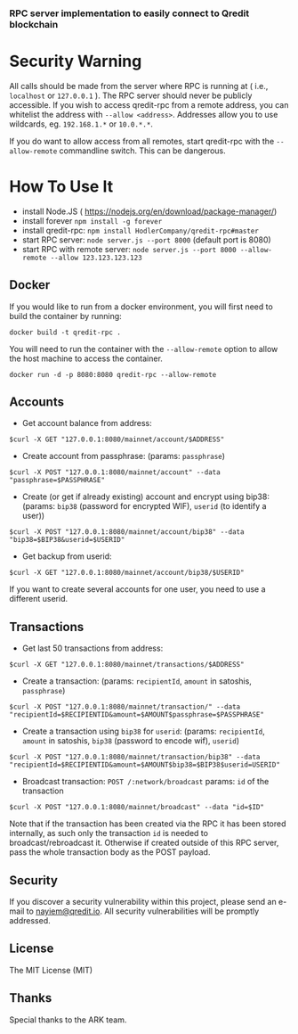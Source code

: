 
### RPC server implementation to easily connect to Qredit blockchain

# Security Warning
All calls should be made from the server where RPC is running at ( i.e., `localhost` or `127.0.0.1` ). The RPC server should never be publicly accessible. If you wish to access qredit-rpc from a remote address, you can whitelist the address with `--allow <address>`. Addresses allow you to use wildcards, eg. `192.168.1.*` or `10.0.*.*`.

If you do want to allow access from all remotes, start qredit-rpc with the `--allow-remote` commandline switch. This can be dangerous.

# How To Use It
- install Node.JS ( https://nodejs.org/en/download/package-manager/)
- install forever `npm install -g forever`
- install qredit-rpc: `npm install HodlerCompany/qredit-rpc#master`
- start RPC server: `node server.js --port 8000` (default port is 8080)
- start RPC with remote server: `node server.js --port 8000 --allow-remote --allow 123.123.123.123`

## Docker ##
If you would like to run from a docker environment, you will first need to build the container by running:
```
docker build -t qredit-rpc .
```
You will need to run the container with the `--allow-remote` option to allow the host machine to access the container.
```
docker run -d -p 8080:8080 qredit-rpc --allow-remote
```

## Accounts
- Get account balance from address: 
```
$curl -X GET "127.0.0.1:8080/mainnet/account/$ADDRESS"
```

- Create account from passphrase: (params: `passphrase`)
```
$curl -X POST "127.0.0.1:8080/mainnet/account" --data "passphrase=$PASSPHRASE"
```

- Create (or get if already existing) account and encrypt using bip38: (params: `bip38` (password for encrypted WIF), `userid` (to identify a user))
```
$curl -X POST "127.0.0.1:8080/mainnet/account/bip38" --data "bip38=$BIP38&userid=$USERID"
```

- Get backup from userid:
```
$curl -X GET "127.0.0.1:8080/mainnet/account/bip38/$USERID"
```

If you want to create several accounts for one user, you need to use a different userid.

## Transactions
- Get last 50 transactions from address:
```
$curl -X GET "127.0.0.1:8080/mainnet/transactions/$ADDRESS"
```

- Create a transaction:  (params: `recipientId`, `amount` in satoshis, `passphrase`)
```
$curl -X POST "127.0.0.1:8080/mainnet/transaction/" --data "recipientId=$RECIPIENTID&amount=$AMOUNT$passphrase=$PASSPHRASE"
```

- Create a transaction using `bip38` for `userid`: (params: `recipientId`, `amount` in satoshis, `bip38` (password to encode wif), `userid`)
```
$curl -X POST "127.0.0.1:8080/mainnet/transaction/bip38" --data "recipientId=$RECIPIENTID&amount=$AMOUNT$bip38=$BIP38$userid=USERID"
```

- Broadcast transaction: `POST /:network/broadcast` params: `id` of the transaction
```
$curl -X POST "127.0.0.1:8080/mainnet/broadcast" --data "id=$ID"
```

Note that if the transaction has been created via the RPC it has been stored internally, as such only the transaction `id` is needed to broadcast/rebroadcast it. Otherwise if created outside of this RPC server, pass the whole transaction body as the POST payload.

## Security

If you discover a security vulnerability within this project, please send an e-mail to nayiem@qredit.io. All security vulnerabilities will be promptly addressed.

## License

The MIT License (MIT)

## Thanks

Special thanks to the ARK team.

